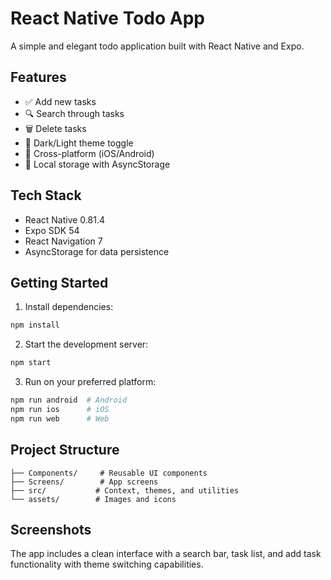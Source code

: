 # React Native Todo App

A simple and elegant todo application built with React Native and Expo.

## Features

- ✅ Add new tasks
- 🔍 Search through tasks
- 🗑️ Delete tasks
- 🌙 Dark/Light theme toggle
- 📱 Cross-platform (iOS/Android)
- 💾 Local storage with AsyncStorage

## Tech Stack

- React Native 0.81.4
- Expo SDK 54
- React Navigation 7
- AsyncStorage for data persistence

## Getting Started

1. Install dependencies:
```bash
npm install
```

2. Start the development server:
```bash
npm start
```

3. Run on your preferred platform:
```bash
npm run android  # Android
npm run ios      # iOS
npm run web      # Web
```

## Project Structure

```
├── Components/     # Reusable UI components
├── Screens/        # App screens
├── src/           # Context, themes, and utilities
└── assets/        # Images and icons
```

## Screenshots

The app includes a clean interface with a search bar, task list, and add task functionality with theme switching capabilities.
